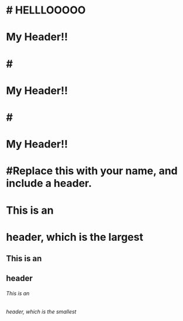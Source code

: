 <h1># HELLLOOOOO <h1>
<h1> My Header!! <h1>
#<h1> My Header!! <h1>
#<h1> My Header!! <h1>
  
#Replace this with your name, and include a header.
# This is an <h1> header, which is the largest
## This is an <h2> header
###### This is an <h6> header, which is the smallest

